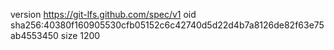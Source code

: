 version https://git-lfs.github.com/spec/v1
oid sha256:40380f160905530cfb05152c6c42740d5d22d4b7a8126de82f63e75ab4553450
size 1200
